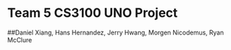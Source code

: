# Team 5 CS3100 UNO Project

##Daniel Xiang, Hans Hernandez, Jerry Hwang, Morgen Nicodemus, Ryan McClure
